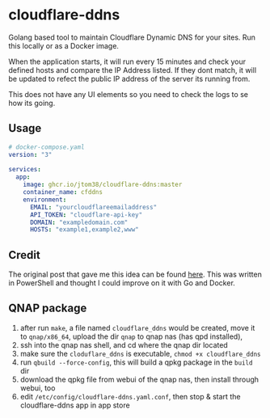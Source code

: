 # cloudflare-ddns

Golang based tool to maintain Cloudflare Dynamic DNS for your sites.  Run this locally or as a Docker image.  

When the application starts, it will run every 15 minutes and check your defined hosts and compare the IP Address listed.  If they dont match, it will be updated to refect the public IP address of the server its running from.

This does not have any UI elements so you need to check the logs to se how its going.


## Usage

```yaml
# docker-compose.yaml
version: "3"
    
services:
  app:
    image: ghcr.io/jtom38/cloudflare-ddns:master
    container_name: cfddns
    environment:
      EMAIL: "yourcloudflareemailaddress"
      API_TOKEN: "cloudflare-api-key"
      DOMAIN: "exampledomain.com"
      HOSTS: "example1,example2,www"

```

## Credit

The original post that gave me this idea can be found [here](https://adamtheautomator.com/cloudflare-dynamic-dns/).  This was written in PowerShell and thought I could improve on it with Go and Docker.

## QNAP package

1. after run `make`, a file named `cloudflare_ddns` would be created, move it to `qnap/x86_64`, upload the dir `qnap` to qnap nas (has qpd installed),
2. ssh into the qnap nas shell, and cd where the qnap dir located
3. make sure the `cloduflare_ddns` is executable, `chmod +x cloudflare_ddns` 
4. run `qbuild --force-config`, this will build a qpkg package in the `build` dir
5. download the qpkg file from webui of the qnap nas, then install through webui, too
6. edit `/etc/config/cloudflare-ddns.yaml.conf`, then stop & start the cloudflare-ddns app in app store